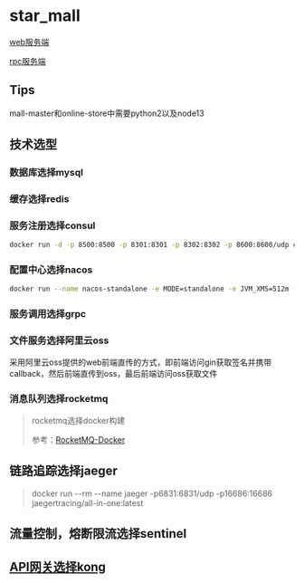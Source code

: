 # star_mall

[web服务端](backend/README.md)

[rpc服务端](srvs/README.md)


## Tips
mall-master和online-store中需要python2以及node13



## 技术选型

### 数据库选择mysql

### 缓存选择redis

### 服务注册选择consul
```bash
docker run -d -p 8500:8500 -p 8301:8301 -p 8302:8302 -p 8600:8600/udp consul consul agent -dev -client=0.0.0.0
```

### 配置中心选择nacos
```bash
docker run --name nacos-standalone -e MODE=standalone -e JVM_XMS=512m -e JVM_XMX=512m -e JVM_XMN=256m -p 8848:8848 -p 9848:9848 -p 9849:9849 -d nacos/nacos-server:latest
```

### 服务调用选择grpc

### 文件服务选择阿里云oss
采用阿里云oss提供的web前端直传的方式，即前端访问gin获取签名并携带callback，然后前端直传到oss，最后前端访问oss获取文件

### 消息队列选择rocketmq
> rocketmq选择docker构建
>
> 参考：[RocketMQ-Docker](https://github.com/apache/rocketmq-docker)


## 链路追踪选择jaeger
> docker run --rm --name jaeger -p6831:6831/udp -p16686:16686 jaegertracing/all-in-one:latest

## 流量控制，熔断限流选择sentinel

## [API网关选择kong](https://docs.konghq.com/gateway/latest/install/docker/)
